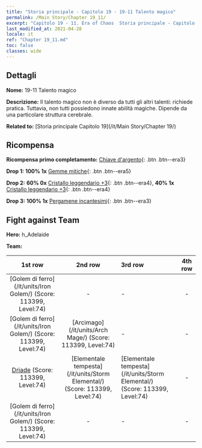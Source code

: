 ```yaml
---
title: "Storia principale - Capitolo 19 - 19-11 Talento magico"
permalink: /Main Story/Chapter 19_11/
excerpt: "Capitolo 19 - 11. Era of Chaos  Storia principale - Capitolo 19_11. 19-11 Talento magico"
last_modified_at: 2021-04-28
locale: it
ref: "Chapter 19_11.md"
toc: false
classes: wide
---
```


## Dettagli

 **Nome:** 19-11 Talento magico

 **Descrizione:** Il talento magico non è diverso da tutti gli altri talenti: richiede pratica. Tuttavia, non tutti possiedono innate abilità magiche. Dipende da una particolare struttura cerebrale.

 **Related to:** [Storia principale Capitolo 19](/it/Main Story/Chapter 19/)

## Ricompensa

 **Ricompensa primo completamento:** [Chiave d'argento](/ItemsIT/con_693/){: .btn .btn--era3}

 **Drop 1:** **100% 1x** [Gemme mitiche](/ItemsIT/mat_65/){: .btn .btn--era5}

 **Drop 2:** **60% 0x** [Cristallo leggendario +3](/ItemsIT/mat_59/){: .btn .btn--era4}, **40% 1x** [Cristallo leggendario +3](/ItemsIT/mat_59/){: .btn .btn--era4}

 **Drop 3:** **100% 1x** [Pergamene incantesimi](/ItemsIT/con_694/){: .btn .btn--era3}


## Fight against Team
 **Hero:** h_Adelaide

 **Team:**


  | 1st row | 2nd row | 3rd row | 4th row |
  |:----:|:----:|:----|:----:|
  | [Golem di ferro](/it/units/Iron Golem/) (Score: 113399, Level:74)  | - | - | - |
  | [Golem di ferro](/it/units/Iron Golem/) (Score: 113399, Level:74)  | [Arcimago](/it/units/Arch Mage/) (Score: 113399, Level:74)  | - | - |
  | [Driade](/it/units/Sprite/) (Score: 113399, Level:74)  | [Elementale tempesta](/it/units/Storm Elemental/) (Score: 113399, Level:74)  | [Elementale tempesta](/it/units/Storm Elemental/) (Score: 113399, Level:74)  | - |
  | [Golem di ferro](/it/units/Iron Golem/) (Score: 113399, Level:74)  | - | - | - |


